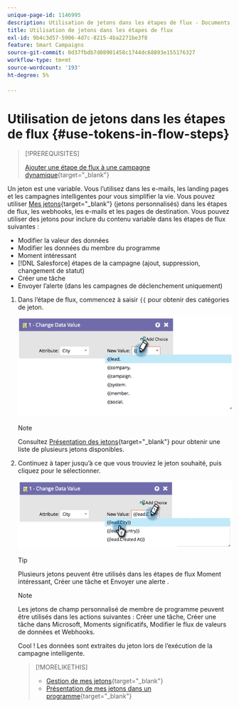 ```yaml
---
unique-page-id: 1146995
description: Utilisation de jetons dans les étapes de flux - Documents Marketo - Documentation du produit
title: Utilisation de jetons dans les étapes de flux
exl-id: 9b4c3d57-5906-4d7c-8215-4ba2271be3f8
feature: Smart Campaigns
source-git-commit: 0d37fbdb7d08901458c1744dc68893e155176327
workflow-type: tm+mt
source-wordcount: '193'
ht-degree: 5%

---
```


# Utilisation de jetons dans les étapes de flux {#use-tokens-in-flow-steps}

>[!PREREQUISITES]
>
>[Ajouter une étape de flux à une campagne dynamique](/help/marketo/product-docs/core-marketo-concepts/smart-campaigns/flow-actions/add-a-flow-step-to-a-smart-campaign.md){target="_blank"}

Un jeton est une variable. Vous l’utilisez dans les e-mails, les landing pages et les campagnes intelligentes pour vous simplifier la vie. Vous pouvez utiliser [Mes jetons](/help/marketo/product-docs/core-marketo-concepts/programs/tokens/understanding-my-tokens-in-a-program.md){target="_blank"} (jetons personnalisés) dans les étapes de flux, les webhooks, les e-mails et les pages de destination. Vous pouvez utiliser des jetons pour inclure du contenu variable dans les étapes de flux suivantes :

* Modifier la valeur des données
* Modifier les données du membre du programme
* Moment intéressant
* [!DNL Salesforce] étapes de la campagne (ajout, suppression, changement de statut)
* Créer une tâche
* Envoyer l’alerte (dans les campagnes de déclenchement uniquement)

1. Dans l’étape de flux, commencez à saisir `{{` pour obtenir des catégories de jeton.

   ![](assets/use-tokens-in-flow-steps-1.png)

   >[!NOTE]
   >
   >Consultez [Présentation des jetons](/help/marketo/product-docs/demand-generation/landing-pages/personalizing-landing-pages/tokens-overview.md){target="_blank"} pour obtenir une liste de plusieurs jetons disponibles.

1. Continuez à taper jusqu’à ce que vous trouviez le jeton souhaité, puis cliquez pour le sélectionner.

   ![](assets/use-tokens-in-flow-steps-2.png)

   >[!TIP]
   >
   >Plusieurs jetons peuvent être utilisés dans les étapes de flux Moment intéressant, Créer une tâche et Envoyer une alerte .

   >[!NOTE]
   >
   >Les jetons de champ personnalisé de membre de programme peuvent être utilisés dans les actions suivantes : Créer une tâche, Créer une tâche dans Microsoft, Moments significatifs, Modifier le flux de valeurs de données et Webhooks.

   Cool ! Les données sont extraites du jeton lors de l’exécution de la campagne intelligente.

   >[!MORELIKETHIS]
   >
   >* [Gestion de mes jetons](/help/marketo/product-docs/core-marketo-concepts/programs/tokens/managing-my-tokens.md){target="_blank"}
   >* [Présentation de mes jetons dans un programme](/help/marketo/product-docs/core-marketo-concepts/programs/tokens/understanding-my-tokens-in-a-program.md){target="_blank"}
